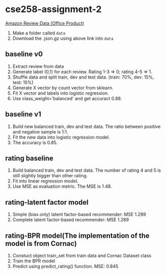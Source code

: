 # cse258-assignment-2

[Amazon Review Data (Office Product)](http://deepyeti.ucsd.edu/jianmo/amazon/categoryFilesSmall/Office_Products_5.json.gz)

1. Make a folder called `data`
2. Download the .json.gz using above link into `data`

## baseline v0

1. Extract review from data
2. Generate label (0,1) for each review. Rating 1-3 => 0; rating 4-5 => 1.
3. Shuffle data and split train, dev and test data. (train: 70%, dev: 15%, test: 15%)
4. Generate X vector by count vector from sklearn.
5. Fit X vector and labels into logistic regression.
6. Use class_weight='balanced' and get accuract 0.88.

## baseline v1

1. Build new balanced train, dev and test data. The ratio between positive and negative sample is 1:1.
2. Fit the new data into logistic regression model.
3. The accuracy is 0.85.

## rating baseline
1. Build balanced train, dev and test data. The number of rating 4 and 5 is still slightly bigger than other rating.
2. Fit into linear regression model.
3. Use MSE as evaluation metric. The MSE is 1.48.

## rating-latent factor model
1. Simple (bias only) latent factor-based recommender: MSE 1.289
2. Complete latent factor-based recommender: MSE 1.289

## rating-BPR model(The implementation of the model is from Cornac)
1. Constuct object train_set from train data and Cornac Dataset class
2. Train the BPR model
3. Predict using predict_rating() function. MSE: 0.845

